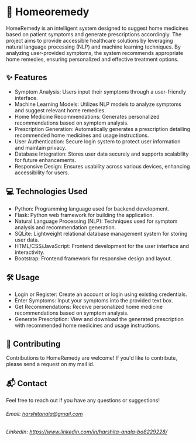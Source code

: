 # 🌿 Homeoremedy
HomeRemedy is an intelligent system designed to suggest home medicines based on patient symptoms and generate prescriptions accordingly. The project aims to provide accessible healthcare solutions by leveraging natural language processing (NLP) and machine learning techniques. By analyzing user-provided symptoms, the system recommends appropriate home remedies, ensuring personalized and effective treatment options.

## ✨ Features
* Symptom Analysis: Users input their symptoms through a user-friendly interface.
* Machine Learning Models: Utilizes NLP models to analyze symptoms and suggest relevant home remedies.
* Home Medicine Recommendations: Generates personalized recommendations based on symptom analysis.
* Prescription Generation: Automatically generates a prescription detailing recommended home medicines and usage instructions.
* User Authentication: Secure login system to protect user information and maintain privacy.
* Database Integration: Stores user data securely and supports scalability for future enhancements.
* Responsive Design: Ensures usability across various devices, enhancing accessibility for users.

## 💻 Technologies Used
* Python: Programming language used for backend development.
* Flask: Python web framework for building the application.
* Natural Language Processing (NLP): Techniques used for symptom analysis and recommendation generation.
* SQLite: Lightweight relational database management system for storing user data.
* HTML/CSS/JavaScript: Frontend development for the user interface and interactivity.
* Bootstrap: Frontend framework for responsive design and layout.

## 🛠 Usage
* Login or Register: Create an account or login using existing credentials.
* Enter Symptoms: Input your symptoms into the provided text box.
* Get Recommendations: Receive personalized home medicine recommendations based on symptom analysis.
* Generate Prescription: View and download the generated prescription with recommended home medicines and usage instructions.
  
## 🤝 Contributing
Contributions to HomeRemedy are welcome! If you'd like to contribute, please send a request on my mail id.

## 📬 Contact
Feel free to reach out if you have any questions or suggestions!

###### Email: harshitanala@gmail.com
###### LinkedIn: https://www.linkedin.com/in/harshita-anala-ba8229228/
